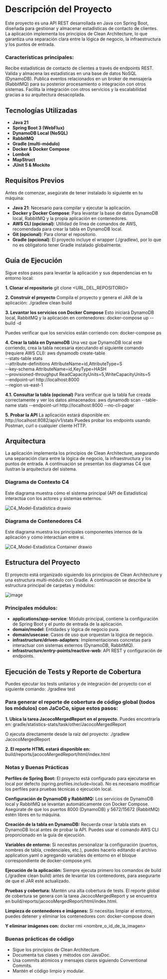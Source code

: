 # Descripción del Proyecto

Este proyecto es una API REST desarrollada en Java con Spring Boot, diseñada para gestionar y almacenar estadísticas de contacto de clientes.
La aplicación implementa los principios de Clean Architecture, lo que garantiza una separación clara entre la lógica de negocio, la infraestructura y los puntos de entrada.

### Características principales:
Recibe estadísticas de contacto de clientes a través de endpoints REST.
Valida y almacena las estadísticas en una base de datos NoSQL (DynamoDB).
Publica eventos relacionados en un broker de mensajería (RabbitMQ) para su posterior procesamiento o integración con otros sistemas.
Facilita la integración con otros servicios y la escalabilidad gracias a su arquitectura desacoplada.


## Tecnologías Utilizadas
- **Java 21**
- **Spring Boot 3 (WebFlux)**
- **DynamoDB Local (NoSQL)**
- **RabbitMQ**
- **Gradle (multi-módulo)**
- **Docker & Docker Compose**
- **Lombok**
- **MapStruct**
- **JUnit 5 & Mockito**

## Requisitos Previos
Antes de comenzar, asegúrate de tener instalado lo siguiente en tu máquina:

- **Java 21**: Necesario para compilar y ejecutar la aplicación.
- **Docker y Docker Compose**: Para levantar la base de datos DynamoDB local, RabbitMQ y la propia aplicación en contenedores.
- **AWS CLI (opcional)**: Utilidad de línea de comandos de AWS, recomendada para crear la tabla en DynamoDB local.
- **Git (opcional)**: Para clonar el repositorio.
- **Gradle (opcional)**: El proyecto incluye el wrapper (./gradlew), por lo que no es obligatorio tener Gradle instalado globalmente.



## Guía de Ejecución
Sigue estos pasos para levantar la aplicación y sus dependencias en tu entorno local:

**1. Clonar el repositorio**
git clone <URL_DEL_REPOSITORIO>

**2. Construir el proyecto**
Compila el proyecto y genera el JAR de la aplicación:
./gradlew clean build

**3. Levantar los servicios con Docker Compose**
Esto iniciará DynamoDB local, RabbitMQ y la aplicación en contenedores:
docker-compose up --build -d

Puedes verificar que los servicios están corriendo con:
docker-compose ps

**4. Crear la tabla en DynamoDB**
Una vez que DynamoDB local esté corriendo, crea la tabla necesaria ejecutando el siguiente comando (requiere AWS CLI):
aws dynamodb create-table \
  --stats-table stats \
  --attribute-definitions AttributeName=id,AttributeType=S \
  --key-schema AttributeName=id,KeyType=HASH \
  --provisioned-throughput ReadCapacityUnits=5,WriteCapacityUnits=5 \
  --endpoint-url http://localhost:8000 \
  --region us-east-1

**4.1. Consultar la tabla (opcional)**
Para verificar que la tabla fue creada correctamente y ver los datos almacenados:
aws dynamodb scan --table-name stats --endpoint-url http://localhost:8000 --no-cli-pager


**5. Probar la API**
La aplicación estará disponible en:
http://localhost:8082/api/v1/stats
Puedes probar los endpoints usando Postman, curl o cualquier cliente HTTP.


## Arquitectura
La aplicación implementa los principios de Clean Architecture, asegurando una separación clara entre la lógica de negocio, la infraestructura y los puntos de entrada.
A continuación se presentan los diagramas C4 que ilustran la arquitectura del sistema.


### Diagrama de Contexto C4
Este diagrama muestra cómo el sistema principal (API de Estadística) interactúa con los actores y sistemas externos.

![C4_Model-Estadística drawio](https://github.com/user-attachments/assets/5d1f8e58-a1eb-482c-bc95-f661a0cfab39)


### Diagrama de Contenedores C4
Este diagrama muestra los principales componentes internos de la aplicación y cómo interactúan entre sí.

![C4_Model-Estadística Container drawio](https://github.com/user-attachments/assets/923d0400-612e-4588-a2f7-93c2cce8689f)



## Estructura del Proyecto
El proyecto está organizado siguiendo los principios de Clean Architecture y una estructura multi-módulo con Gradle.
A continuación se describe la estructura principal de carpetas y módulos:


![image](https://github.com/user-attachments/assets/c8d7d229-ab38-44cb-bad3-b8bf54012bd6)


### Principales módulos:
- **applications/app-service**: Módulo principal, contiene la configuración de Spring Boot y el punto de entrada de la aplicación.
- **domain/model**: Entidades y lógica de negocio pura.
- **domain/usecase**: Casos de uso que orquestan la lógica de negocio.
- **infrastructure/driven-adapters**: Implementaciones concretas para interactuar con sistemas externos (DynamoDB, RabbitMQ).
- **infrastructure/entry-points/reactive-web**: API REST y configuración de endpoints.


## Ejecución de Tests y Reporte de Cobertura
Puedes ejecutar los tests unitarios y de integración del proyecto con el siguiente comando:
./gradlew test


### Para generar el reporte de cobertura de código global (todos los módulos) con JaCoCo, sigue estos pasos:

**1. Ubica la tarea JacocoMergedReport en el proyecto.**
Puedes encontrarla en: gradle/statistics-stats/task/other/JacocoMergedReport

O ejecuta directamente desde la raíz del proyecto:
./gradlew JacocoMergedReport

**2. El reporte HTML estará disponible en:**
build/reports/jacocoMergedReport/html/index.html


### Notas y Buenas Prácticas

**Perfiles de Spring Boot:**
El proyecto está configurado para ejecutarse en local por defecto (spring.profiles.include=local). No es necesario modificar los perfiles para pruebas técnicas o ejecución local.

**Configuración de DynamoDB y RabbitMQ:**
Los servicios de DynamoDB local y RabbitMQ se levantan automáticamente con Docker Compose. Asegúrate de que los puertos 8000 (DynamoDB) y 5672/15672 (RabbitMQ) estén libres en tu máquina.

**Creación de la tabla en DynamoDB:**
Recuerda crear la tabla stats en DynamoDB local antes de probar la API. Puedes usar el comando AWS CLI proporcionado en la guía de ejecución.

**Variables de entorno:**
Si necesitas personalizar la configuración (puertos, nombres de tabla, credenciales, etc.), puedes hacerlo editando el archivo application.yaml o agregando variables de entorno en el bloque correspondiente de docker-compose.yml.

**Ejecución de la aplicación:**
Siempre ejecuta primero los comandos de build (./gradlew clean build) antes de levantar los contenedores, para asegurarte de que el JAR esté actualizado.

**Pruebas y cobertura:**
Mantén una alta cobertura de tests. El reporte global de cobertura se genera con la tarea JacocoMergedReport y se encuentra en build/reports/jacocoMergedReport/html/index.html.

**Limpieza de contenedores e imágenes:**
Si necesitas limpiar el entorno, puedes detener y eliminar los contenedores con:
docker-compose down

**Y eliminar imágenes con:**
docker rmi <nombre_o_id_de_la_imagen>

### Buenas prácticas de código
- Sigue los principios de Clean Architecture.
- Documenta tus clases y métodos con JavaDoc.
- Usa commits atómicos y mensajes claros siguiendo Conventional Commits.
- Mantén el código limpio y modular.
